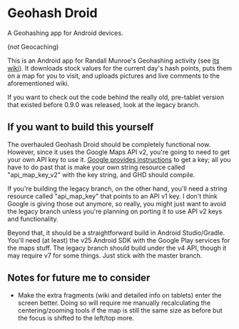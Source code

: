 # Geohash Droid
A Geohashing app for Android devices.

(*not* Geocaching)

This is an Android app for Randall Munroe's Geohashing activity (see [its wiki](http://wiki.xkcd.com/geohashing/)).  It downloads stock values for the current day's hash points, puts them on a map for you to visit, and uploads pictures and live comments to the aforementioned wiki.

If you want to check out the code behind the really old, pre-tablet version that existed before 0.9.0 was released, look at the legacy branch.

## If you want to build this yourself

The overhauled Geohash Droid should be completely functional now.  However, since it uses the Google Maps API v2, you're going to need to get your own API key to use it.  [Google provides instructions](https://developers.google.com/maps/documentation/android/start?hl=en) to get a key; all you have to do past that is make your own string resource called "api_map_key_v2" with the key string, and GHD should compile.

If you're building the legacy branch, on the other hand, you'll need a string resource called "api_map_key" that points to an API v1 key.  I don't think Google is giving those out anymore, so really, you might just want to avoid the legacy branch unless you're planning on porting it to use API v2 keys and functionality.

Beyond that, it should be a straightforward build in Android Studio/Gradle.  You'll need (at least) the v25 Android SDK with the Google Play services for the maps stuff.  The legacy branch should build under the v4 API, though it may require v7 for some things.  Just stick with the master branch.

## Notes for future me to consider

* Make the extra fragments (wiki and detailed info on tablets) enter the screen better.  Doing so will require me manually recalculating the centering/zooming tools if the map is still the same size as before but the focus is shifted to the left/top more.
